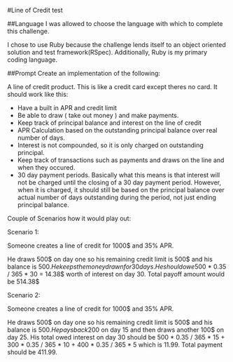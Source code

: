 #Line of Credit
test

##Language
I was allowed to choose the language with which to complete this challenge.

I chose to use Ruby because the challenge lends itself to an object oriented solution and test framework(RSpec). Additionally, Ruby is my primary coding language.

##Prompt
Create an implementation of the following:

A line of credit product.  This is like a credit card except theres no card.
It should work like this:

  - Have a built in APR and credit limit
  - Be able to draw ( take out money ) and make payments.
  - Keep track of principal balance and interest on the line of credit
  - APR Calculation based on the outstanding principal balance over real number of days.
  - Interest is not compounded, so it is only charged on outstanding principal.
  - Keep track of transactions such as payments and draws on the line and when
    they occured.
  - 30 day payment periods.  Basically what this means is that interest will not be
    charged until the closing of a 30 day payment period.  However, when it is charged,
    it should still be based on the principal balance over actual number of days outstanding
    during the period, not just ending principal balance.

Couple of Scenarios how it would play out:

Scenario 1:

Someone creates a line of credit for 1000$ and 35% APR.

He draws 500$ on day one so his remaining credit limit is 500$ and his balance is 500$.
He keeps the money drawn for 30 days.  He should owe 500$ * 0.35 / 365 * 30 = 14.38$ worth
of interest on day 30.  Total payoff amount would be 514.38$

Scenario 2:

Someone creates a line of credit for 1000$ and 35% APR.

He draws 500$ on day one so his remaining credit limit is 500$ and his balance is 500$.
He pays back 200$ on day 15 and then draws another 100$ on day 25.  His total owed interest on
day 30 should be 500 * 0.35 / 365 * 15 + 300 * 0.35 / 365 * 10 + 400 * 0.35 / 365 * 5  which is
11.99.  Total payment should be 411.99.